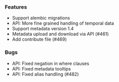 ### Features
* Support alembic migrations
* API: More fine grained handling of temporal data
* Support metadata version 1.4
* Metadata upload and download via API (#461)
* Add contribute file (#469)

### Bugs
* API: Fixed negation in where clauses
* API: Fixed metadata tooltips
* API: Fixed alias handling (#482)